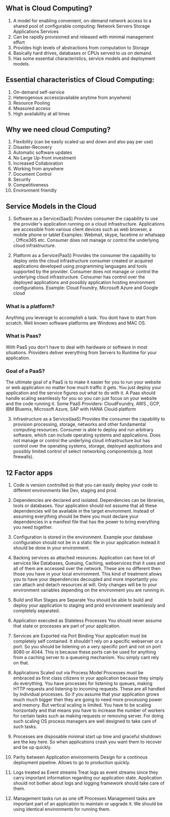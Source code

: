 ## What is Cloud Computing?

1. A model for enabling convenient, on-demand network access to a shared pool of configurable computing:
    Network
    Servers
    Storage
    Applications
    Services
2. Can be rapidly provisioned and released with minimal management effort
3. Provides high levels of abstractions from computation to Storage
4. Basically hard drives, databases or CPUs served to us on demand.
5. Has some essential characteristics, service models and deployment models.

## Essential characteristics of Cloud Computing:

1. On-demand self-service
2. Heterogenous access(available anytime from anywhere)
3. Resource Pooling
4. Measured access
5. High availability at all times

## Why we need cloud Computing?
1. Flexibility (can be easily scaled up and down and also pay per use)
2. Disaster-Recovery
3. Automatic software updates
4. No Large Up-front investment
5. Increased Collaboration
6. Working from anywhere
7. Document Control
8. Security
9. Competitiveness
10. Environment friendly

## Service Models in the Cloud 
1. Software as a Service(SaaS)
    Provides consumer the capability to use the provider's application running on a cloud infrastructure.
    Applications are accessible from various client devices such as web browser, a mobile phone or tablet
    Examples: Webmail, skype, facetime or whatsapp , Office365 etc.
    Consumer does not manage or control the underlying cloud infrastructure.

2. Platform as a Service(PaaS)
    Provides the consumer the capability to deploy onto the cloud infrastructure consumer created or acquired applications       developed using programming languages and tools supported by the provider.
    Consumer does not manage or control the underlying cloud infrastructure.
    Consumer has control over the deployed applications and possibly application hosting environment configurations.
    Example: Cloud Foundry, Microsoft Azure and Google cloud
    
 ### What is a platform?
  Anything you leverage to accomplish a task.
  You dont have to start from scratch.
  Well known software platforms are Windows and MAC OS.
    
 ### What is Paas?
  With PaaS you don't have to deal with hardware or software in most situations.
  Providers deliver everything from Servers to Runtime for your application.

 ### Goal of a PaaS?
   The ultimate goal of a PaaS is to make it easier for you to run your website or web application
   no matter how much traffic it gets.
   You just deploy your application and the service figures out what to do with it.
   A Paas should handle scaling seamlessly for you so you can just focus on your website and the code running it.
  Some PaaS Providers: CloudFoundry, AWS , GCP, IBM Bluemix, Microsoft Azure, SAP with HANA Clould platform

   
3. Infrastructure as a Service(IaaS)
    Provides the consumer the capability to provision processing, storage, networks and other fundamental computing 
    resources.
    Consumer is able to deploy and run arbitrary software, which can include operating systems and applications.
    Does not manage or control the underlying cloud infrastructure but has control over the operating systems, storage,         deployed applications and possibly limited control of select networking components(e.g. host firewalls).
    
## 12 Factor apps

1. Code is version controlled so that you can easily deploy your code to different environments like Dev, staging and prod.

2. Dependencies are declared and isolated. Dependencies can be libraries, tools or databases.
    Your application should not assume that all these dependencies will be available in the target environment.
    Instead of assuming everything should be there you must declare your dependencies in a manifest file that has the power     to bring everything you need together.

3. Configuration is stored in the environment.
    Example your database configuration should not be in a static file in your application instead it should be done in your     environment.

4. Backing services as attached resources.
    Application can have lot of services like Databases, Queuing, Caching, webservices that it uses and all of them are         accessed over the network.
    These are no different then those you have in your local environment. This kind of treatment allows you to have your         dependencies decoupled and more importantly you can attach and detach resources at will.
    Only changes will be to your environment variables depending on the environment you are running in.

5. Build and Run Stages are Separate
    You should be able to build and deploy your application to staging and prod environment seamlessly and completely           separated.

6. Application executed as Stateless Processes
    You should never assume that state or processes are part of your application.

7. Services are Exported via Port Binding
    Your application must be completely self contained. It shouldn't rely on a specific webserver or a port. So you should       be listening on a very specific port and not on port 8080 or 4044. 
    This is because these ports can be used for anything from a caching server to a queueing mechanism.
    You simply cant rely on that.

8. Applications Scaled out via Process Model
    Processes must be embraced as first class citizens in your application because they simply do everything. You have           processes for listening to queues, making HTTP requests and listening to incoming requests.
    These are all handled by individual processes. So if you assume that your application grows much much bigger then they       are going to need more processing power and memory.
    But vertical scaling is limited. You have to be scaling horizontally and that means you have to increase the number of       workers for certain tasks such as making requests or removing server. 
    For doing such scaling OS process managers are well designed to take care of such tasks.

9. Processes are disposable
    minimal start up time and graceful shutdown are the key here. So when applications crash you want them to recover and be    up quickly.

10. Parity between Application environments
    Design for a continous deployment pipeline. Allows to go to production quickly.
    
11. Logs treated as Event streams
    Treat logs as event streams since they carry important information regarding our application state.
    Application should not bother about logs and logging framework should take care of them.

12. Management tasks run as one off Processes
    Management tasks are important part of an application to maintain or upgrade it. We should be using identical               environments for running them.

    










